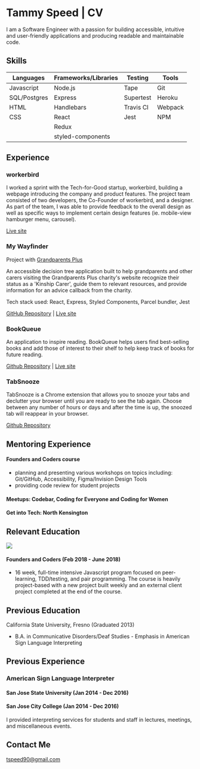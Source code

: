 # Tammy Speed | CV

I am a Software Engineer with a passion for building accessible, intuitive and user-friendly applications and producing readable and maintainable code.

## Skills

| Languages    | Frameworks/Libraries | Testing   | Tools   |
| ------------ | -------------------- | --------- | ------- |
| Javascript   | Node.js              | Tape      | Git     |
| SQL/Postgres | Express              | Supertest | Heroku  |
| HTML         | Handlebars           | Travis CI | Webpack |
| CSS          | React                | Jest      | NPM     |
|              | Redux                |           |         |
|              | styled-components    |           |         |

## Experience

### workerbird

I worked a sprint with the Tech-for-Good startup, workerbird, building a webpage introducing the company and product features. The project team consisted of two developers, the Co-Founder of workerbird, and a designer. As part of the team, I was able to provide feedback to the overall design as well as specific ways to implement certain design features (ie. mobile-view hamburger menu, carousel).

[Live site](https://www.workerbird.co.uk/)

### My Wayfinder

Project with [Grandparents Plus](https://www.grandparentsplus.org.uk/)

An accessible decision tree application built to help grandparents and other carers visiting the Grandparents Plus charity's website recognize their status as a 'Kinship Carer', guide them to relevant resources, and provide information for an advice callback from the charity.

Tech stack used: React, Express, Styled Components, Parcel bundler, Jest

[GitHub Repository](https://github.com/tspeed90/GP_ProjectBernadette) | [Live site](https://my-wayfinder.herokuapp.com)

### BookQueue

An application to inspire reading. BookQueue helps users find best-selling books and add those of interest to their shelf to help keep track of books for future reading. 

[Github Repository](https://github.com/tspeed90/book-queue) | [Live site](https://book-queue.herokuapp.com/)

### TabSnooze
TabSnooze is a Chrome extension that allows you to snooze your tabs and declutter your browser until you are ready to see the tab again. Choose between any number of hours or days and after the time is up, the snoozed tab will reappear in your browser.

[Github Repository](https://github.com/tspeed90/tab-snooze)

## Mentoring Experience

#### Founders and Coders course
- planning and presenting various workshops on topics including: Git/GitHub, Accessibility, Figma/Invision Design Tools
- providing code review for student projects

#### Meetups: Codebar, Coding for Everyone and Coding for Women

#### Get into Tech: North Kensington    


## Relevant Education

![](http://res.cloudinary.com/dp6beg5nw/image/upload/v1525004700/fac-logo_njmmf7.png)

#### Founders and Coders (Feb 2018 - June 2018)

- 16 week, full-time intensive Javascript program focused on peer-learning, TDD/testing, and pair programming. The course is heavily project-based with a new project built weekly and an external client project completed at the end of the course.

## Previous Education

California State University, Fresno (Graduated 2013)

- B.A. in Communicative Disorders/Deaf Studies - Emphasis in American Sign Language Interpreting

## Previous Experience

### American Sign Language Interpreter

#### San Jose State University (Jan 2014 - Dec 2016)

#### San Jose City College (Jan 2014 - Dec 2016)

I provided interpreting services for students and staff in lectures, meetings, and miscellaneous events.

## Contact Me

tspeed90@gmail.com
